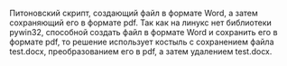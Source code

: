 Питоновский скрипт, создающий файл в формате Word, а затем сохраняющий его в формате pdf. Так как на линукс нет библиотеки pywin32, способной создать файл в формате Word и сохранить его в формате pdf, то решение использует костыль с сохранением файла test.docx, преобразованием его в pdf, а затем удалением test.docx.

